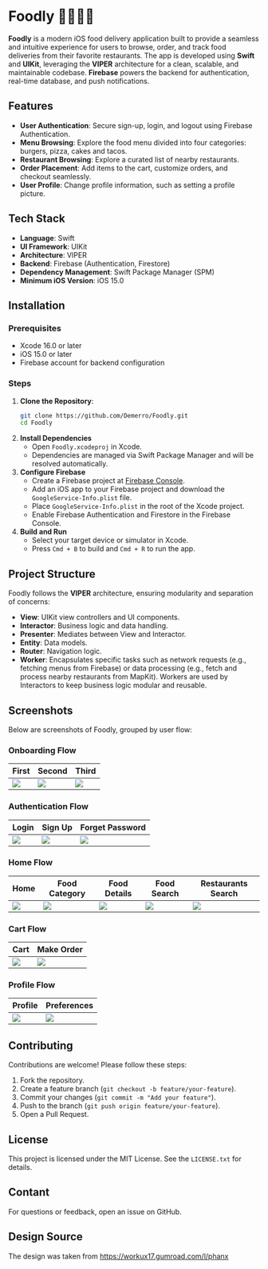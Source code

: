 # Foodly 🍔🍕🍰🌮

**Foodly** is a modern iOS food delivery application built to provide a seamless and intuitive experience for users to browse, order, and track food deliveries from their favorite restaurants. The app is developed using **Swift** and **UIKit**, leveraging the **VIPER** architecture for a clean, scalable, and maintainable codebase. **Firebase** powers the backend for authentication, real-time database, and push notifications.

## Features

- **User Authentication**: Secure sign-up, login, and logout using Firebase Authentication.
- **Menu Browsing**: Explore the food menu divided into four categories: burgers, pizza, cakes and tacos.
- **Restaurant Browsing**: Explore a curated list of nearby restaurants.
- **Order Placement**: Add items to the cart, customize orders, and checkout seamlessly.
- **User Profile**: Change profile information, such as setting a profile picture.

## Tech Stack

- **Language**: Swift
- **UI Framework**: UIKit
- **Architecture**: VIPER
- **Backend**: Firebase (Authentication, Firestore)
- **Dependency Management**: Swift Package Manager (SPM)
- **Minimum iOS Version**: iOS 15.0

## Installation

### Prerequisites

- Xcode 16.0 or later
- iOS 15.0 or later
- Firebase account for backend configuration

### Steps

1. **Clone the Repository**:
   ```bash
   git clone https://github.com/Demerro/Foodly.git
   cd Foodly
   ```
2. **Install Dependencies**
   - Open `Foodly.xcodeproj` in Xcode.
   - Dependencies are managed via Swift Package Manager and will be resolved automatically.
3. **Configure Firebase**
   - Create a Firebase project at [Firebase Console](https://console.firebase.google.com/).
   - Add an iOS app to your Firebase project and download the `GoogleService-Info.plist` file.
   - Place `GoogleService-Info.plist` in the root of the Xcode project.
   - Enable Firebase Authentication and Firestore in the Firebase Console.
4. **Build and Run**
   - Select your target device or simulator in Xcode.
   - Press `Cmd + B` to build and `Cmd + R` to run the app.
  
## Project Structure

Foodly follows the **VIPER** architecture, ensuring modularity and separation of concerns:
  - **View**: UIKit view controllers and UI components.
  - **Interactor**: Business logic and data handling.
  - **Presenter**: Mediates between View and Interactor.
  - **Entity**: Data models.
  - **Router**: Navigation logic.
  - **Worker**: Encapsulates specific tasks such as network requests (e.g., fetching menus from Firebase) or data processing (e.g., fetch and process nearby restaurants from MapKit). Workers are used by Interactors to keep business logic modular and reusable.

## Screenshots

Below are screenshots of Foodly, grouped by user flow:

### Onboarding Flow
| First | Second | Third |
| ----- | ------ | ------ |
| <img src="images/onboarding/onboarding1.png"> | <img src="images/onboarding/onboarding2.png"> | <img src="images/onboarding/onboarding3.png"> |

### Authentication Flow
| Login | Sign Up | Forget Password |
| ----- | ------- | --------------- |
| <img src="images/authentication/login.png"> | <img src="images/authentication/signUp.png"> | <img src="images/authentication/forgetPassword.png"> |

### Home Flow
| Home | Food Category | Food Details | Food Search | Restaurants Search |
| ---- | ------------- | ------------ | ----------- | ------------------ |
| <img src="images/home/home.png"> | <img src="images/home/foodCategory.png"> | <img src="images/home/foodDetails.png"> | <img src="images/home/foodSearch.png"> | <img src="images/home/restaurantsSearch.png"> |

### Cart Flow
| Cart | Make Order |
| ---- | ---------- | 
| <img src="images/cart/cart.png"> | <img src="images/cart/makeOrder.png"> |

### Profile Flow
| Profile | Preferences |
| ------- | ----------- | 
| <img src="images/profile/profile.png"> | <img src="images/profile/preferences.png"> |

## Contributing

Contributions are welcome! Please follow these steps:

1. Fork the repository.
2. Create a feature branch (`git checkout -b feature/your-feature`).
3. Commit your changes (`git commit -m "Add your feature"`).
4. Push to the branch (`git push origin feature/your-feature`).
5. Open a Pull Request.

## License

This project is licensed under the MIT License. See the `LICENSE.txt` for details.

## Contant

For questions or feedback, open an issue on GitHub.

## Design Source

The design was taken from https://workux17.gumroad.com/l/phanx
